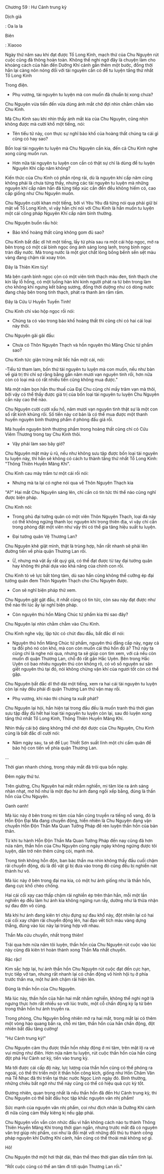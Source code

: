 




Chương 59 : Hư Cảnh trung kỳ


Dịch giả

: Oa la la

Biên

: Xiaooo

Ngày thứ năm sau khi đạt được Tổ Long Kinh, mạch thứ của Chu Nguyên rút cuộc cũng đả thông hoàn toàn. Không thể nghi ngờ đây là chuyện làm cho khoảng cách của hắn đến Dưỡng Khí cảnh gần thêm một bước, đồng thời hắn lại càng nôn nóng đối với tài nguyên cần có để tu luyện tầng thứ nhất Tổ Long Kinh

Trong điện.

- Phụ vương, tài nguyên tu luyện mà con muốn đã chuẩn bị xong chưa?

Chu Nguyên vừa tiến đến vừa dùng ánh mắt chờ đợi nhìn chằm chằm vào Chu Kình.

Mà Chu Kình sau khi nhìn thấy ánh mắt kia của Chu Nguyên, cũng nhịn không được mà cười khổ một tiếng, nói:

- Tên tiểu tử này, con thực sự nghĩ bảo khố của hoàng thất chúng ta cái gì cũng có hay sao?

Bốn loại tài nguyên tu luyện mà Chu Nguyên cần kia, đến cả Chu Kình nghe xong cũng muốn run.

- Hơn nữa tài nguyên tu luyện con cần có thật sự chỉ là dùng để tu luyện Nguyên Khí cấp năm không?

Kiến thức của Chu Kình có phần rộng rãi, dù là nguyên khí cấp năm cũng không phải là chưa từng thấy, nhưng các tài nguyên tu luyện mà những nguyên khí cấp năm hắn đã từng tiếp xúc cần đến đều không hiếm có, cao cấp giống như Chu Nguyên muốn.

Chu Nguyên cười khan một tiếng, bởi vì Yêu Yêu đã từng nói qua phải giữ bí mật về Tổ Long Kinh, vì vậy hắn chỉ nói với Chu Kình là hắn muốn tu luyện một cái công pháp Nguyên Khí cấp năm bình thường.

Chu Nguyên buồn rầu hỏi:

- Bảo khố hoàng thất cũng không gom đủ sao?

Chu Kình bất đắc dĩ hít một tiếng, lấy từ phía sau ra một cái hộp ngọc, mở ra bên trong có một cái bình ngọc óng ánh sáng long lanh, trong bình ngọc tràn đầy nước. Mà trong nước là một giọt chất lỏng bồng bềnh sền sệt màu vàng đang chậm rãi xoay tròn.

Đây là Thiên Kim tủy!

Mà bên cạnh bình ngọc còn có một viên tinh thạch màu đen, tinh thạch che kín lấy lỗ hổng, có một luồng hàn khí kinh người phát ra từ bên trong làm cho không khí ngưng kết băng sương, đồng thời dường như có dòng nước đang chảy bên trong tinh thạch, phát ra thanh âm rầm rầm.

Đây là Cửu U Huyền Tuyền Tinh!

Chu Kình chỉ vào hộp ngọc rồi nói:

- Chúng ta có vào trong bảo khố hoàng thất thì cũng chỉ có hai cái loại này thôi.

Chu Nguyên gãi gãi đầu:

- Chưa có Thôn Nguyên Thạch và hồn nguyên thú Mãng Chúc tứ phẩm sao?

Chu Kình tức giận trừng mắt liếc hắn một cái, nói:

-Tiểu tử tham lam, bốn thứ tài nguyên tu luyện mà con muốn, nếu như bàn về giá trị thì chỉ sợ rằng bằng gần năm mươi vạn nguyên tinh rồi, hơn nữa còn có loại mà có rất nhiều tiền cũng không mua được."

Mà một năm bọn hắn thu thuế của Đại Chu cũng chỉ mấy trăm vạn mà thôi, bởi vậy có thể thấy được giá trị của bốn loại tài nguyên tu luyện Chu Nguyên cần này cao thế nào.

Chu Nguyên cười cười xấu hổ, năm mươi vạn nguyên tinh thật sự là một con số rất kinh khủng rồi. Số tiền này cơ bản là có thể mua được một thanh huyền nguyên binh thượng phẩm ở phòng đấu giá rồi.

Mà huyền nguyên binh thượng phẩm trong hoàng thất cũng chỉ có Cửu Viêm Thương trong tay Chu Kình thôi.

- Vậy phải làm sao bây giờ?

Chu Nguyên mặt mày ủ rũ, nếu như không sưu tập được bốn loại tài nguyên tu luyện này, thì hắn sẽ không có cách tu thành tầng thứ nhất Tổ Long Kinh: "Thông Thiên Huyền Mãng Khí".

Chu Kình cau mày trầm tư một cái rồi nói:

- Nhưng mà ta lại có nghe nói qua về Thôn Nguyên Thạch kia

"A?" Hai mắt Chu Nguyên sáng lên, chỉ cần có tin tức thì thể nào cũng nghĩ được biện pháp.

Chu Kình nói:

- Trong phủ đại tướng quân có một viên Thôn Nguyên Thạch, loại đá này có thể không ngừng thanh lọc nguyên khí trong thiên địa, vì vậy chỉ cần trong phòng đặt một viên như vậy thì có thể gia tăng hiệu suất tu luyện.

- Đại tướng quân Vệ Thương Lan?

Chu Nguyên khẽ giật mình, thật là trùng hợp, hắn rất nhanh sẽ phải lên đường tiến về phía quận Thương Lan rồi.

- Ừ, nhưng mà vật ấy rất quý giá, có thể đạt được từ tay đại tướng quân hay không thì phải dựa vào khả năng của chính con rồi.

Chu Kình tỏ vẻ lực bất tòng tâm, dù sao hắn cũng không thể cưỡng ép đại tướng quân đem Thôn Nguyên Thạch cho Chu Nguyên được.

- Con sẽ nghĩ biện pháp thử xem.

Chu Nguyên gật gật đầu, ít nhất cũng có tin tức, còn sau này đạt được như thế nào thì lúc ấy lại nghĩ biện pháp.

- Còn nguyên thú hồn Mãng Chúc tứ phẩm kia thì sao đây?

Chu Nguyên lại nhìn chằm chằm vào Chu Kình.

Chu Kình nghe vậy, lập tức có chút đau đầu, bất đắc dĩ nói:

- Nguyên thú hồn Mãng Chúc tứ phẩm, nguyên thú đẳng cấp này, ngay cả ta đối phó nó còn khó, mà con còn muốn cái thú hồn đó à? Thứ này ta cũng chỉ là nghe nói qua, nhưng ta sẽ giúp con tìm xem, với cả nếu còn muốn đi quận Thương Lan, chỗ đó rất gần Hắc Uyên. Bên trong Hắc Uyên có bao nhiêu nguyên thú còn không rõ, có vô số nguyên sư săn giết nguyên thú tại đó, nói không chừng vận khí của ngươi tốt còn có thể gặp.

Chu Nguyên bất đắc dĩ thở dài một tiếng, xem ra hai cái tài nguyên tu luyện còn lại này đều phải đi quận Thương Lan thử vận may rồi.

- Phụ vương, khi nào thì chúng ta xuất phát?

Chu Nguyên lại hỏi, hắn hiện tại trong đầu đều là muốn tranh thủ thời gian sưu tập đầy đủ hết hai loại tài nguyên tu luyện còn lại, sau đó luyện xong tầng thứ nhất Tổ Long Kinh, Thông Thiên Huyền Mãng Khí.

Nhìn thấy cái bộ dáng không thể chờ đợi được của Chu Nguyên, Chu Kình cũng là bất đắc dĩ cười nói:

- Năm ngày sau, ta sẽ để Lục Thiết Sơn suất lĩnh một chi cấm quân để bảo hộ con tiến về phía quận Thương Lan.

...

Thời gian nhanh chóng, trong nháy mắt đã trôi qua bốn ngày.

Đêm ngày thứ tư.

Trên giường, Chu Nguyên hai mắt nhắm nghiền, mi tâm lóe ra ánh sáng nhàn nhạt, mơ hồ như là một đạo hư ảnh đang ngồi xếp bằng, đúng là thần hồn của Chu Nguyên.

Oanh oanh!

Mà lúc này ở bên trong mi tâm của hắn cũng truyền ra tiếng nổ vang, đó là Hỗn Độn Đại Ma đang chuyển động, hiển nhiên là Chu Nguyên đang vận chuyển Hỗn Độn Thần Ma Quan Tưởng Pháp để rèn luyện thần hồn của bản thân.

Từ khi tu hành Hỗn Độn Thần Ma Quan Tưởng Pháp đến nay cũng đã hơn nửa năm, thần hồn của Chu Nguyên cũng ngày ngày không ngừng được tôi luyện, dần trở nên thêm cứng cỏi, mạnh mẽ.

Trong tinh không hỗn độn, ban bác thần ma nhìn không thấy đầu cuối chậm rãi chuyển động, dù là đồ vật gì bị đưa vào trong đó cũng đều bị nghiền nát thành hư vô.

Mà lúc này ở bên trong đại ma kia, có một hư ảnh giống như là thần hồn, đang cực khổ chèo chống.

Hai cái cối xay cao thấp chậm rãi nghiền ép trên thân hắn, mỗi một lần nghiền ép đều làm hư ảnh kia không ngừng run rẩy, dường như là thừa nhận sự đau đớn vô cùng.

Mà khi hư ảnh đang kiên trì chịu đựng sự đau khổ này, đột nhiên lại có hai cái cối xay chậm rãi chuyển động lên, hai đạo vết tích màu vàng dựng thẳng, đúng vào lúc này lại trùng hợp với nhau.

Thần Ma cửu chuyển, nhất trọng thiên!

Trải qua hơn nửa năm tôi luyện, thần hồn của Chu Nguyên rút cuộc vào lúc này cũng đã kiên trì hoàn thành xong Thần Ma nhất chuyển.

Rặc rặc!

Kim sắc hợp lại, hư ảnh thần hồn Chu Nguyên rút cuộc đạt đến cực hạn, trực tiếp vỡ tan, nhưng rất nhanh lại có chấn động vô hình hội tụ ở phía trước thần ma, một hư ảnh chậm rãi hiện lên.

Đúng là thần hồn của Chu Nguyên.

Mà lúc này, thần hồn của hắn hai mắt nhắm nghiền, không thể nghi ngờ là ngưng thực hơn rất nhiều so với lúc trước, một cỗ chấn động kỳ lạ từ bên trong thần hồn hư ảnh truyền ra.

Trong phòng, Chu Nguyên bỗng nhiên mở ra hai mắt, trong mắt lại có thêm một vòng hào quang bắn ra, chỗ mi tâm, thần hồn của hắn chấn động, đột nhiên bắt đầu tăng cường!

"Hư Cảnh trung kỳ!"

Chu Nguyên cảm thụ được thần hồn nhảy động ở mi tâm, trên mặt lộ ra vẻ vui mừng như điên. Hơn nửa năm tu luyện, rút cuộc thần hồn của hắn cũng đột phá Hư Cảnh sơ kỳ, tiến vào trung kỳ.

Mà tới được cái cấp độ này, lực lượng của thần hồn cũng có thể phóng ra ngoài, có thể thi triển một ít thần hồn công kích, giống như Hồn Châm Văn mà Tề Nhạc đã thi triển tại thác nước Ngọc Linh ngày đó. Bình thường, những chiêu bất ngờ như thế này cũng có thể có hiệu quả cực kỳ tốt.

Đương nhiên, quan trọng nhất là nếu thần hồn đã đến Hư Cảnh trung kỳ, thi Chu Nguyên có thể bắt đầu học tập khắc nguyên văn nhị phẩm!

Sức mạnh của nguyên văn nhị phẩm, coi như địch nhân là Dưỡng Khí cảnh đi nữa cũng cảm thấy kiêng kị nếu gặp phải.

Chu Nguyên vốn vẫn còn nhức đầu vì hắn không cách nào tu thành Thông Thiên Huyền Mãng Khí trong thời gian ngắn, nhưng trước mắt đã có nguyên văn trợ giúp nhị phẩm, coi như là đối mặt với những đối thủ tu thành công pháp nguyên khí Dưỡng Khí cảnh, hắn cũng có thể thoải mái không sợ gì.

Hô!

Chu Nguyên thở một hơi thật dài, thân thể theo thời gian dần trầm tĩnh lại.

"Rốt cuộc cũng có thể an tâm đi tới quận Thương Lan rồi."




